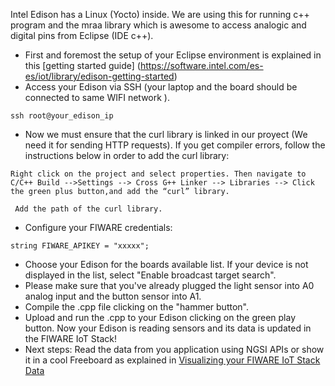 Intel Edison has a Linux (Yocto) inside. We are using this for running c++ program and the mraa library which is awesome to access analogic and digital pins from Eclipse (IDE c++).
* First and foremost the setup of your Eclipse environment is explained in this [getting started guide] (https://software.intel.com/es-es/iot/library/edison-getting-started)
* Access your Edison via SSH (your laptop and the board should be connected to same WIFI network ).
```
ssh root@your_edison_ip
```
* Now we must ensure that the curl library is linked in our proyect (We need it for sending HTTP requests). If you get compiler errors, follow the instructions below in order to add the curl library:
```
Right click on the project and select properties. Then navigate to C/C++ Build -->Settings --> Cross G++ Linker --> Libraries --> Click the green plus button,and add the “curl” library.
```
```
 Add the path of the curl library.
```
* Configure your FIWARE credentials:
```
string FIWARE_APIKEY = "xxxxx";
```
* Choose your Edison for the boards available list. If your device is not displayed in the list, select "Enable broadcast target search".
* Please make sure that you've already plugged  the light sensor into A0 analog input and the button sensor into A1.
* Compile the .cpp file clicking on the "hammer button".
* Upload and run the .cpp to your Edison clicking on the  green play button. Now your Edison is reading sensors and its data is updated in the FIWARE IoT Stack! 
* Next steps: Read the data from you application using NGSI APIs or show it in a cool Freeboard as explained in [Visualizing your FIWARE IoT Stack Data](https://github.com/telefonicaid/fiware-edison/blob/develop/README.md#accesing-your-fiware-iot-stack-data)


